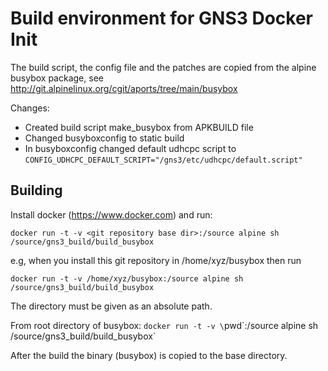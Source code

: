 # Build environment for GNS3 Docker Init

The build script, the config file and the patches
are copied from the alpine busybox package,
see http://git.alpinelinux.org/cgit/aports/tree/main/busybox

Changes:
- Created build script make_busybox from APKBUILD file
- Changed busyboxconfig to static build
- In busyboxconfig changed default udhcpc script to
  `CONFIG_UDHCPC_DEFAULT_SCRIPT="/gns3/etc/udhcpc/default.script"`

## Building

Install docker (https://www.docker.com) and run:

`docker run -t -v <git repository base dir>:/source alpine sh /source/gns3_build/build_busybox`

e.g, when you install this git repository in /home/xyz/busybox then run

`docker run -t -v /home/xyz/busybox:/source alpine sh /source/gns3_build/build_busybox`

The directory must be given as an absolute path.

From root directory of busybox:
`docker run -t -v \`pwd\`:/source alpine sh /source/gns3_build/build_busybox`



After the build the binary (busybox) is copied to the base directory.
